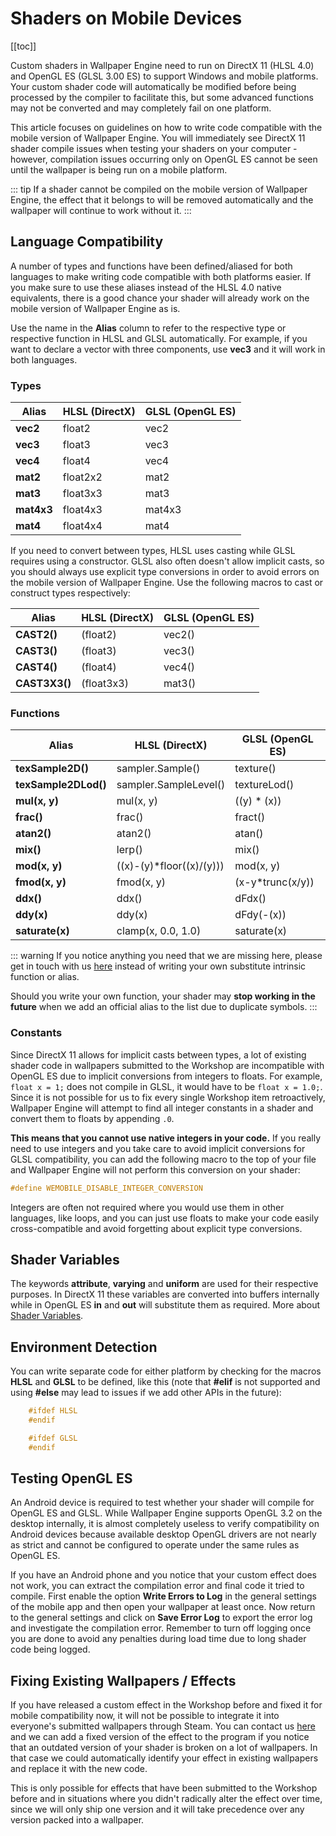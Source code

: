 # Shaders on Mobile Devices

[[toc]]

Custom shaders in Wallpaper Engine need to run on DirectX 11 (HLSL 4.0) and OpenGL ES (GLSL 3.00 ES) to support Windows and mobile platforms. Your custom shader code will automatically be modified before being processed by the compiler to facilitate this, but some advanced functions may not be converted and may completely fail on one platform.

This article focuses on guidelines on how to write code compatible with the mobile version of Wallpaper Engine. You will immediately see DirectX 11 shader compile issues when testing your shaders on your computer - however, compilation issues occurring only on OpenGL ES cannot be seen until the wallpaper is being run on a mobile platform.

::: tip
If a shader cannot be compiled on the mobile version of Wallpaper Engine, the effect that it belongs to will be removed automatically and the wallpaper will continue to work without it.
:::

## Language Compatibility

A number of types and functions have been defined/aliased for both languages to make writing code compatible with both platforms easier. If you make sure to use these aliases instead of the HLSL 4.0 native equivalents, there is a good chance your shader will already work on the mobile version of Wallpaper Engine as is.

Use the name in the **Alias** column to refer to the respective type or respective function in HLSL and GLSL automatically. For example, if you want to declare a vector with three components, use **vec3** and it will work in both languages.

### Types

|Alias|HLSL (DirectX)|GLSL (OpenGL ES) |
|-|-|-|
|**vec2**|float2|vec2|
|**vec3**|float3|vec3|
|**vec4**|float4|vec4|
|**mat2**|float2x2|mat2|
|**mat3**|float3x3|mat3|
|**mat4x3**|float4x3|mat4x3|
|**mat4**|float4x4|mat4|

If you need to convert between types, HLSL uses casting while GLSL requires using a constructor. GLSL also often doesn't allow implicit casts, so you should always use explicit type conversions in order to avoid errors on the mobile version of Wallpaper Engine. Use the following macros to cast or construct types respectively:

|Alias|HLSL (DirectX)|GLSL (OpenGL ES) |
|-|-|-|
|**CAST2()**|(float2)|vec2()|
|**CAST3()**|(float3)|vec3()|
|**CAST4()**|(float4)|vec4()|
|**CAST3X3()**|(float3x3)|mat3()|

### Functions

|Alias|HLSL (DirectX)|GLSL (OpenGL ES) |
|-|-|-|
|**texSample2D()**|sampler.Sample()|texture()|
|**texSample2DLod()**|sampler.SampleLevel()|textureLod()|
|**mul(x, y)**|mul(x, y)|((y) * (x))|
|**frac()**|frac()|fract()|
|**atan2()**|atan2()|atan()|
|**mix()**|lerp()|mix()|
|**mod(x, y)**|((x)-(y)*floor((x)/(y)))|mod(x, y)|
|**fmod(x, y)**|fmod(x, y)|(x-y*trunc(x/y))|
|**ddx()**|ddx()|dFdx()|
|**ddy(x)**|ddy(x)|dFdy(-(x))|
|**saturate(x)**|clamp(x, 0.0, 1.0)|saturate(x)|

::: warning
If you notice anything you need that we are missing here, please get in touch with us [here](https://help.wallpaperengine.io/debug/contact) instead of writing your own substitute intrinsic function or alias.

Should you write your own function, your shader may **stop working in the future** when we add an official alias to the list due to duplicate symbols.
:::

### Constants

Since DirectX 11 allows for implicit casts between types, a lot of existing shader code in wallpapers submitted to the Workshop are incompatible with OpenGL ES due to implicit conversions from integers to floats. For example, `float x = 1;` does not compile in GLSL, it would have to be `float x = 1.0;`. Since it is not possible for us to fix every single Workshop item retroactively, Wallpaper Engine will attempt to find all integer constants in a shader and convert them to floats by appending `.0`.

**This means that you cannot use native integers in your code.** If you really need to use integers and you take care to avoid implicit conversions for GLSL compatibility, you can add the following macro to the top of your file and Wallpaper Engine will not perform this conversion on your shader:

```glsl
#define WEMOBILE_DISABLE_INTEGER_CONVERSION
```

Integers are often not required where you would use them in other languages, like loops, and you can just use floats to make your code easily cross-compatible and avoid forgetting about explicit type conversions.

## Shader Variables

The keywords **attribute**, **varying** and **uniform** are used for their respective purposes. In DirectX 11 these variables are converted into buffers internally while in OpenGL ES **in** and **out** will substitute them as required. More about [Shader Variables](/wallpaper-engine-docs/scene/shader/variables).

## Environment Detection

You can write separate code for either platform by checking for the macros **HLSL** and **GLSL** to be defined, like this (note that **#elif** is not supported and using **#else** may lead to issues if we add other APIs in the future):

```glsl
	#ifdef HLSL
	#endif

	#ifdef GLSL
	#endif
```

## Testing OpenGL ES

An Android device is required to test whether your shader will compile for OpenGL ES and GLSL. While Wallpaper Engine supports OpenGL 3.2 on the desktop internally, it is almost completely useless to verify compatibility on Android devices because available desktop OpenGL drivers are not nearly as strict and cannot be configured to operate under the same rules as OpenGL ES.

If you have an Android phone and you notice that your custom effect does not work, you can extract the compilation error and final code it tried to compile. First enable the option **Write Errors to Log** in the general settings of the mobile app and then open your wallpaper at least once. Now return to the general settings and click on **Save Error Log** to export the error log and investigate the compilation error. Remember to turn off logging once you are done to avoid any penalties during load time due to long shader code being logged.

## Fixing Existing Wallpapers / Effects

If you have released a custom effect in the Workshop before and fixed it for mobile compatibility now, it will not be possible to integrate it into everyone's submitted wallpapers through Steam. You can contact us [here](https://help.wallpaperengine.io/debug/contact) and we can add a fixed version of the effect to the program if you notice that an outdated version of your shader is broken on a lot of wallpapers. In that case we could automatically identify your effect in existing wallpapers and replace it with the new code.

This is only possible for effects that have been submitted to the Workshop before and in situations where you didn't radically alter the effect over time, since we will only ship one version and it will take precedence over any version packed into a wallpaper.
